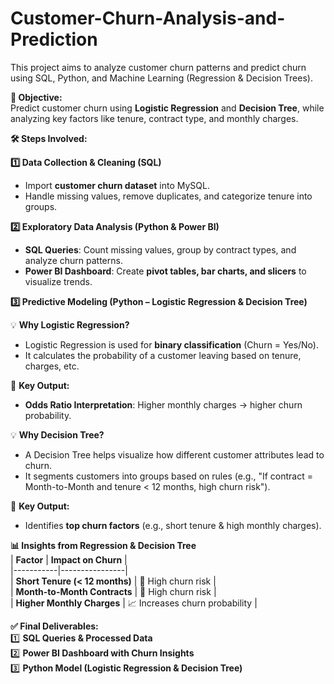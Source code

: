# Customer-Churn-Analysis-and-Prediction
This project aims to analyze customer churn patterns and predict churn using SQL, Python, and Machine Learning (Regression &amp; Decision Trees).

**🎯 Objective:**  
Predict customer churn using **Logistic Regression** and **Decision Tree**, while analyzing key factors like tenure, contract type, and monthly charges.  

**🛠️ Steps Involved:**  

**1️⃣ Data Collection & Cleaning (SQL)**  
- Import **customer churn dataset** into MySQL.  
- Handle missing values, remove duplicates, and categorize tenure into groups.  

**2️⃣ Exploratory Data Analysis (Python & Power BI)**  
- **SQL Queries**: Count missing values, group by contract types, and analyze churn patterns.  
- **Power BI Dashboard**: Create **pivot tables, bar charts, and slicers** to visualize trends.  

**3️⃣ Predictive Modeling (Python – Logistic Regression & Decision Tree)**  

💡 **Why Logistic Regression?**  
- Logistic Regression is used for **binary classification** (Churn = Yes/No).  
- It calculates the probability of a customer leaving based on tenure, charges, etc.  

📌 **Key Output:**  
- **Odds Ratio Interpretation**: Higher monthly charges → higher churn probability.  

💡 **Why Decision Tree?**  
- A Decision Tree helps visualize how different customer attributes lead to churn.  
- It segments customers into groups based on rules (e.g., "If contract = Month-to-Month and tenure < 12 months, high churn risk").  

📌 **Key Output:**  
- Identifies **top churn factors** (e.g., short tenure & high monthly charges).  

**📊 Insights from Regression & Decision Tree**  
| **Factor** | **Impact on Churn** |  
|-----------|----------------|  
| **Short Tenure (< 12 months)** | 🚨 High churn risk |  
| **Month-to-Month Contracts** | 🚨 High churn risk |  
| **Higher Monthly Charges** | 📈 Increases churn probability |  

**✅ Final Deliverables:**  
1️⃣ **SQL Queries & Processed Data**  
2️⃣ **Power BI Dashboard with Churn Insights**  
3️⃣ **Python Model (Logistic Regression & Decision Tree)**  
